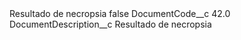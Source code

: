 <?xml version="1.0" encoding="UTF-8"?>
<CustomMetadata xmlns="http://soap.sforce.com/2006/04/metadata" xmlns:xsi="http://www.w3.org/2001/XMLSchema-instance" xmlns:xsd="http://www.w3.org/2001/XMLSchema">
    <label>Resultado de necropsia</label>
    <protected>false</protected>
    <values>
        <field>DocumentCode__c</field>
        <value xsi:type="xsd:double">42.0</value>
    </values>
    <values>
        <field>DocumentDescription__c</field>
        <value xsi:type="xsd:string">Resultado de necropsia</value>
    </values>
</CustomMetadata>
